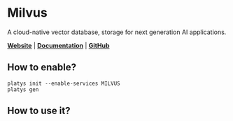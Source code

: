 # Milvus

A cloud-native vector database, storage for next generation AI applications.

**[Website](https://milvus.io/)** | **[Documentation](https://milvus.io/docs)** | **[GitHub](https://github.com/milvus-io/milvus)**

## How to enable?

```
platys init --enable-services MILVUS
platys gen
```

## How to use it?

